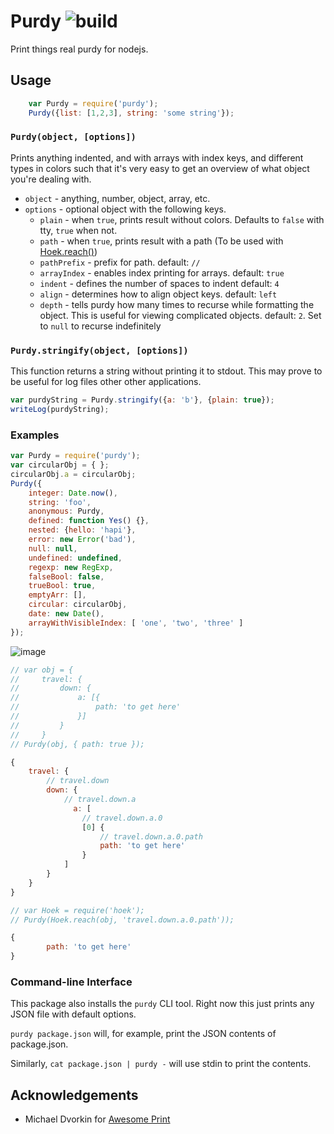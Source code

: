 # Purdy ![build](https://travis-ci.org/danielb2/purdy.js.svg)

Print things real purdy for nodejs.

## Usage

```javascript
    var Purdy = require('purdy');
    Purdy({list: [1,2,3], string: 'some string'});
```

### `Purdy(object, [options])`

Prints anything indented, and with arrays with index keys, and different
types in colors such that it's very easy to get an overview of what object
you're dealing with.

* `object` - anything, number, object, array, etc.
* `options` - optional object with the following keys.
    * `plain` - when `true`, prints result without colors. Defaults to `false` with tty, `true` when not.
    * `path` - when `true`, prints result with a path (To be used with [Hoek.reach()](https://github.com/spumko/hoek#reachobj-chain-options))
    * `pathPrefix` - prefix for path. default: `// `
    * `arrayIndex` - enables index printing for arrays. default: `true`
    * `indent` - defines the number of spaces to indent default: `4`
    * `align` - determines how to align object keys. default: `left`
    * `depth` - tells purdy how many times to recurse while formatting the object. This is useful for viewing complicated objects. default: `2`. Set to `null` to recurse indefinitely


### `Purdy.stringify(object, [options])`

This function returns a string without printing it to stdout. This may prove
to be useful for log files other other applications.

``` javascript
var purdyString = Purdy.stringify({a: 'b'}, {plain: true});
writeLog(purdyString);
```

### Examples

``` javascript
var Purdy = require('purdy');
var circularObj = { };
circularObj.a = circularObj;
Purdy({
    integer: Date.now(),
    string: 'foo',
    anonymous: Purdy,
    defined: function Yes() {},
    nested: {hello: 'hapi'},
    error: new Error('bad'),
    null: null,
    undefined: undefined,
    regexp: new RegExp,
    falseBool: false,
    trueBool: true,
    emptyArr: [],
    circular: circularObj,
    date: new Date(),
    arrayWithVisibleIndex: [ 'one', 'two', 'three' ]
});
```

![image](https://github.com/danielb2/purdy/raw/master/example.png)


``` javascript
// var obj = {
//     travel: {
//         down: {
//             a: [{
//                 path: 'to get here'
//             }]
//         }
//     }
// Purdy(obj, { path: true });

{
    travel: {
        // travel.down
        down: {
            // travel.down.a
              a: [
                // travel.down.a.0
                [0] {
                    // travel.down.a.0.path
                    path: 'to get here'
                }
            ]
        }
    }
}

// var Hoek = require('hoek');
// Purdy(Hoek.reach(obj, 'travel.down.a.0.path'));

{
        path: 'to get here'
}

```

### Command-line Interface

This package also installs the `purdy` CLI tool. Right now this just prints
any JSON file with default options.

`purdy package.json` will, for example, print the JSON contents of
package.json.

Similarly, `cat package.json | purdy -`  will use stdin to print the contents.


## Acknowledgements
* Michael Dvorkin for [Awesome Print]

[Awesome Print]: https://github.com/michaeldv/awesome_print
